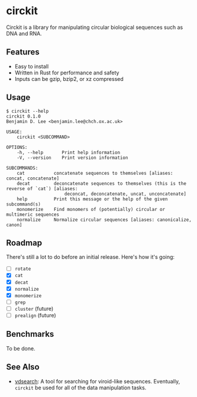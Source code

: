 # circkit

Circkit is a library for manipulating circular biological sequences such as DNA and RNA.

## Features

- Easy to install
- Written in Rust for performance and safety
- Inputs can be gzip, bzip2, or xz compressed

## Usage

```text
$ circkit --help
circkit 0.1.0
Benjamin D. Lee <benjamin.lee@chch.ox.ac.uk>

USAGE:
    circkit <SUBCOMMAND>

OPTIONS:
    -h, --help       Print help information
    -V, --version    Print version information

SUBCOMMANDS:
    cat           concatenate sequences to themselves [aliases: concat, concatenate]
    decat         deconcatenate sequences to themselves (this is the reverse of `cat`) [aliases:
                      deconcat, deconcatenate, uncat, unconcatenate]
    help          Print this message or the help of the given subcommand(s)
    monomerize    Find monomers of (potentially) circular or multimeric sequences
    normalize     Normalize circular sequences [aliases: canonicalize, canon]
```

## Roadmap

There's still a lot to do before an initial release.
Here's how it's going:

- [ ] `rotate`
- [x] `cat`
- [x] `decat`
- [x] `normalize`
- [x] `monomerize`
- [ ] `grep`
- [ ] `cluster` (future)
- [ ] `prealign` (future)

## Benchmarks

To be done.

## See Also

- [vdsearch](https://github.com/Benjamin-Lee/vdsearch): A tool for searching for viroid-like sequences. Eventually, `circkit` be used for all of the data manipulation tasks.
